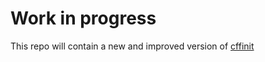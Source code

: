 # Work in progress

This repo will contain a new and improved version of [cffinit](https://citation-file-format.github.io/cff-initializer-javascript/)
